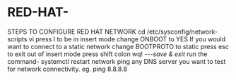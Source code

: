 # RED-HAT-
STEPS TO CONFIGURE RED HAT NETWORK 
 cd /etc/sysconfig/network-scripts 
 vi <interface name>
press I to be in insert mode 
 change ONBOOT to YES 
If you would want to connect to a static network change BOOTPROTO to static 
press esc to exit out of insert mode
press shift colon wq!  ---*save & exit*
  run the command- systemctl restart network 
  ping any DNS server you want to test for network connectivity. eg. ping 8.8.8.8
